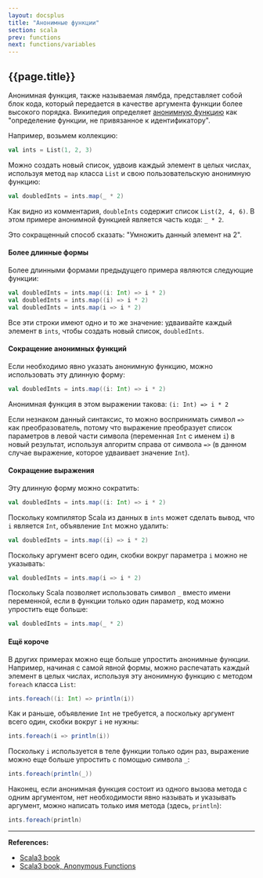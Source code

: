 ```yaml
---
layout: docsplus
title: "Анонимные функции"
section: scala
prev: functions
next: functions/variables
---
```


## {{page.title}}

Анонимная функция, также называемая лямбда, представляет собой блок кода, 
который передается в качестве аргумента функции более высокого порядка. 
Википедия определяет [анонимную функцию](https://en.wikipedia.org/wiki/Anonymous_function) 
как "определение функции, не привязанное к идентификатору".

Например, возьмем коллекцию:

```scala mdoc:silent
val ints = List(1, 2, 3)
```

Можно создать новый список, удвоив каждый элемент в целых числах, 
используя метод `map` класса `List` и свою пользовательскую анонимную функцию:

```scala mdoc
val doubledInts = ints.map(_ * 2)
```

Как видно из комментария, `doubleInts` содержит список `List(2, 4, 6)`. 
В этом примере анонимной функцией является часть кода: `_ * 2`.

Это сокращенный способ сказать: "Умножить данный элемент на 2".


#### Более длинные формы

Более длинными формами предыдущего примера являются следующие функции:

```scala
val doubledInts = ints.map((i: Int) => i * 2)
val doubledInts = ints.map((i) => i * 2)
val doubledInts = ints.map(i => i * 2)
```

Все эти строки имеют одно и то же значение: 
удваивайте каждый элемент в `ints`, чтобы создать новый список, `doubledInts`.

#### Сокращение анонимных функций

Если необходимо явно указать анонимную функцию, можно использовать эту длинную форму:

```scala
val doubledInts = ints.map((i: Int) => i * 2)
```

Анонимная функция в этом выражении такова: `(i: Int) => i * 2`

Если незнаком данный синтаксис, то можно воспринимать символ `=>` как преобразователь, 
потому что выражение преобразует список параметров в левой части символа (переменная `Int` с именем `i`) в новый результат, 
используя алгоритм справа от символа `=>` (в данном случае выражение, которое удваивает значение `Int`).

#### Сокращение выражения

Эту длинную форму можно сократить:

```scala
val doubledInts = ints.map((i: Int) => i * 2)
```

Поскольку компилятор Scala из данных в `ints` может сделать вывод, что `i` является `Int`, объявление `Int` можно удалить:

```scala
val doubledInts = ints.map((i) => i * 2)
```

Поскольку аргумент всего один, скобки вокруг параметра `i` можно не указывать:

```scala
val doubledInts = ints.map(i => i * 2)
```

Поскольку Scala позволяет использовать символ `_` вместо имени переменной, 
если в функции только один параметр, код можно упростить еще больше:

```scala
val doubledInts = ints.map(_ * 2)
```

#### Ещё короче

В других примерах можно еще больше упростить анонимные функции. 
Например, начиная с самой явной формы, можно распечатать каждый элемент в целых числах, 
используя эту анонимную функцию с методом `foreach` класса `List`:

```scala
ints.foreach((i: Int) => println(i))
```

Как и раньше, объявление `Int` не требуется, а поскольку аргумент всего один, скобки вокруг `i` не нужны:

```scala
ints.foreach(i => println(i))
```

Поскольку `i` используется в теле функции только один раз, выражение можно еще больше упростить с помощью символа `_`:

```scala
ints.foreach(println(_))
```

Наконец, если анонимная функция состоит из одного вызова метода с одним аргументом, 
нет необходимости явно называть и указывать аргумент, можно написать только имя метода (здесь, `println`):

```scala
ints.foreach(println)
```


---

**References:**
- [Scala3 book](https://docs.scala-lang.org/scala3/book/taste-functions.html)
- [Scala3 book, Anonymous Functions](https://docs.scala-lang.org/scala3/book/fun-anonymous-functions.html)
